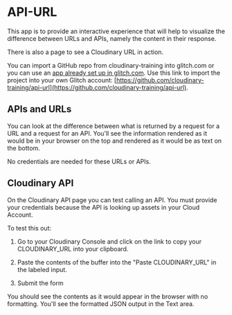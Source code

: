 # API-URL

This app is to provide an interactive experience that will help to visualize the difference between URLs and APIs, namely the content in their response.

There is also a page to see a Cloudinary URL in action.

You can import a GitHub repo from cloudinary-training into glitch.com or you can use an [app already set up in glitch.com](https://glitch.com/edit/#!/agate-dust-breeze).  Use this link to import the project into your own Glitch account: [https://github.com/cloudinary-training/api-url](https://github.com/cloudinary-training/api-url).

## APIs and URLs

You can look at the difference between what is returned by a request for a URL and a request
for an API.  You'll see the information rendered as it would be in your browser on the top and rendered as it would be as text on the bottom.

No credentials are needed for these URLs or APIs.


## Cloudinary API

On the Cloudinary API page you can test calling an API.  You must provide your credentials because the API is looking up assets in your Cloud Account.  

To test this out:

1. Go to your Cloudinary Console and click on the link to copy your CLOUDINARY_URL into your clipboard.  

2. Paste the contents of the buffer into the "Paste CLOUDINARY_URL" in the labeled input.

3. Submit the form

You should see the contents as it would appear in the browser with no formatting.  You'll see the formatted JSON output in the Text area.